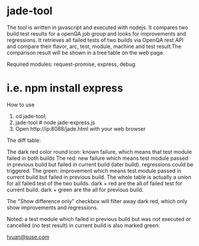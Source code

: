 # jade-tool
The tool is written in javascript and executed with nodejs. It compares two build test results for a openQA job group and looks for improvements and regressions. It retrieves all failed tests of two builds via OpenQA rest API and compare their flavor, arc, test, module, machine and test result.The comparison result will be shown in a tree table on the web page.

Required modules:
request-promise, express, debug

# i.e. npm install express

How to use

1. cd jade-tool;
2. jade-tool # node jade-express.js
3. Open http://ip:8088/jade.html with your web browser


The diff table:

The dark red color round icon: known failure, which means that test module failed in both builds
The red: new failure which means test module passed in previous build but failed in current build (later build). regressions could be triggered.
The green: improvement which means test module passed in current build but failed in previous build.
The whole table is actually a union for all failed test of the two builds. dark + red are the all of failed test for current build. dark + green are the all for previous build.

The "Show difference only" checkbox will filter away dark red, which only show improvements and regressions.

Noted: a test module which failed in previous build but was not executed or cancelled (no test result) in current build is also marked green.


tyuan@suse.com
